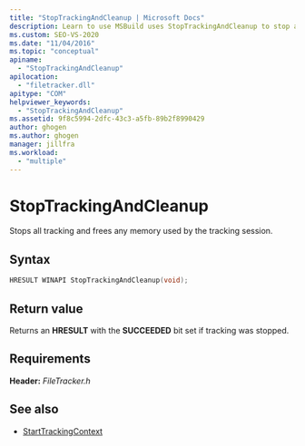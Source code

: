 ```yaml
---
title: "StopTrackingAndCleanup | Microsoft Docs"
description: Learn to use MSBuild uses StopTrackingAndCleanup to stop all tracking and free any memory used by the tracking session.
ms.custom: SEO-VS-2020
ms.date: "11/04/2016"
ms.topic: "conceptual"
apiname:
  - "StopTrackingAndCleanup"
apilocation:
  - "filetracker.dll"
apitype: "COM"
helpviewer_keywords:
  - "StopTrackingAndCleanup"
ms.assetid: 9f8c5994-2dfc-43c3-a5fb-89b2f8990429
author: ghogen
ms.author: ghogen
manager: jillfra
ms.workload:
  - "multiple"
---
```

# StopTrackingAndCleanup

Stops all tracking and frees any memory used by the tracking session.

## Syntax

```cpp
HRESULT WINAPI StopTrackingAndCleanup(void);
```

## Return value

 Returns an **HRESULT** with the **SUCCEEDED** bit set if tracking was stopped.

## Requirements

 **Header:** *FileTracker.h*

## See also

- [StartTrackingContext](../msbuild/starttrackingcontext.md)